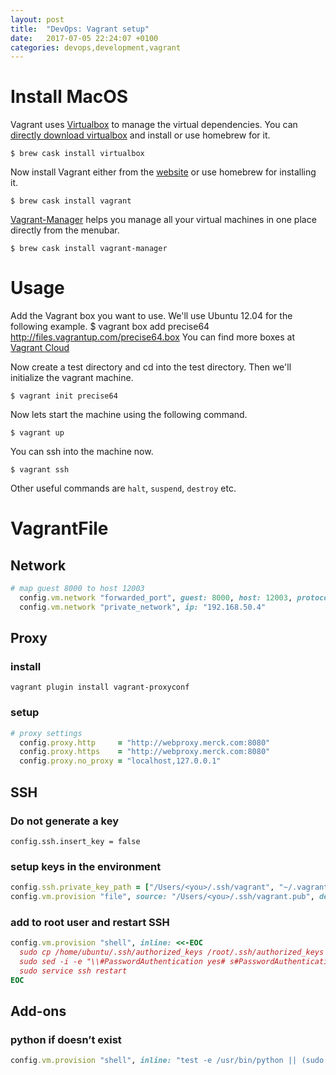 ```yaml
---
layout: post
title:  "DevOps: Vagrant setup"
date:   2017-07-05 22:24:07 +0100
categories: devops,development,vagrant
---
```


# Install MacOS
Vagrant uses [Virtualbox](https://www.virtualbox.org/) to manage the virtual dependencies. You can [directly download virtualbox](https://www.virtualbox.org/wiki/Downloads) and install or use homebrew for it.
```shell
$ brew cask install virtualbox
```

Now install Vagrant either from the [website](http://www.vagrantup.com/downloads.html) or use homebrew for installing it.
```shell
$ brew cask install vagrant
```

[Vagrant-Manager](http://vagrantmanager.com/) helps you manage all your virtual machines in one place directly from the menubar.
```shell
$ brew cask install vagrant-manager
```

# Usage
Add the Vagrant box you want to use. We'll use Ubuntu 12.04 for the following example.
$ vagrant box add precise64 http://files.vagrantup.com/precise64.box
You can find more boxes at [Vagrant Cloud](https://vagrantcloud.com/)

Now create a test directory and cd into the test directory. Then we'll initialize the vagrant machine.
```shell
$ vagrant init precise64
```

Now lets start the machine using the following command.
```shell
$ vagrant up
```

You can ssh into the machine now.
```shell
$ vagrant ssh
```

Other useful commands are ```halt```, ```suspend```, ```destroy``` etc.

# VagrantFile

## Network
```ruby
# map guest 8000 to host 12003
  config.vm.network "forwarded_port", guest: 8000, host: 12003, protocol: "tcp"
  config.vm.network "private_network", ip: "192.168.50.4"
```

## Proxy

### install

```shell
vagrant plugin install vagrant-proxyconf
```

### setup
```ruby
# proxy settings
  config.proxy.http     = "http://webproxy.merck.com:8080"
  config.proxy.https    = "http://webproxy.merck.com:8080"
  config.proxy.no_proxy = "localhost,127.0.0.1"
```

## SSH

### Do not generate a key
```config.ssh.insert_key = false```

### setup keys in the environment
```ruby
config.ssh.private_key_path = ["/Users/<you>/.ssh/vagrant", "~/.vagrant.d/insecure_private_key"]
config.vm.provision "file", source: "/Users/<you>/.ssh/vagrant.pub", destination: "~/.ssh/authorized_keys"
```
### add to root user and restart SSH
```ruby
config.vm.provision "shell", inline: <<-EOC
  sudo cp /home/ubuntu/.ssh/authorized_keys /root/.ssh/authorized_keys
  sudo sed -i -e "\\#PasswordAuthentication yes# s#PasswordAuthentication yes#PasswordAuthentication no#g" /etc/ssh/sshd_config
  sudo service ssh restart
EOC
```
## Add-ons

### python if doesn’t exist
```ruby
config.vm.provision "shell", inline: "test -e /usr/bin/python || (sudo apt -y update && sudo apt install -y python-minimal)"
```
